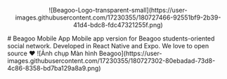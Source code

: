 <p align="center">
  ![Beagoo-Logo-transparent-small](https://user-images.githubusercontent.com/17230355/180727466-92551bf9-2b39-41d4-bdc8-fdc47321255f.png)
 </p>
# Beagoo Mobile App
Mobile app version for Beagoo students-oriented social network. Developed in React Native and Expo. We love to open source ❤️
![Ảnh chụp Màn hình Beagoo](https://user-images.githubusercontent.com/17230355/180727302-80ebadad-73d8-4c86-8358-bd7ba129a8a9.png)
